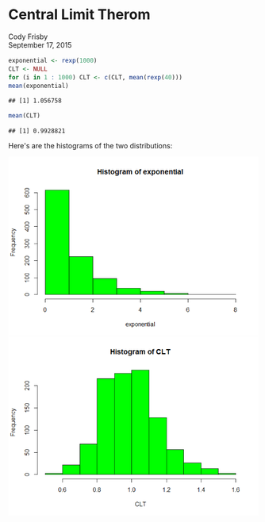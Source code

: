 # Central Limit Therom
Cody Frisby  
September 17, 2015  


```r
exponential <- rexp(1000)
CLT <- NULL
for (i in 1 : 1000) CLT <- c(CLT, mean(rexp(40)))
mean(exponential)
```

```
## [1] 1.056758
```

```r
mean(CLT)
```

```
## [1] 0.9928821
```

Here's are the histograms of the two distributions:

![](test_files/figure-html/unnamed-chunk-2-1.png) ![](test_files/figure-html/unnamed-chunk-2-2.png) 
